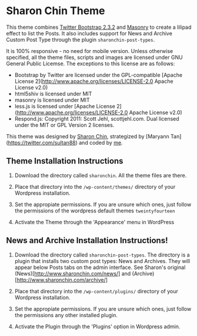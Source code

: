 Sharon Chin Theme
=================

This theme combines [Twitter Bootstrap 2.3.2](http://getbootstrap.com/2.3.2/)
and [Masonry](http://masonry.desandro.com/) to create a lilipad effect to list
the Posts. It also includes support for News and Archive Custom Post Type
through the plugin `sharonchin-post-types`.

It is 100% responsive - no need for mobile version. Unless otherwise specified, 
all the theme files, scripts and images are licensed under GNU General Public 
Licemse. The exceptions to this license are as follows:
* Bootstrap by Twitter are licensed under the GPL-compatible 
[Apache License 2](http://www.apache.org/licenses/LICENSE-2.0 Apache License v2.0)
* html5shiv is licensed under MIT
* masonry is licensed under MIT
* less.js is licensed under [Apache License 2](http://www.apache.org/licenses/LICENSE-2.0 Apache License v2.0)
* Respond.js: Copyright 2011: Scott Jehl, scottjehl.com. Dual licensed under 
the MIT or GPL Version 2 licenses.

This theme was designed by [Sharon Chin](http://www.sharonchin.com), 
strategized by [Maryann Tan] (https://twitter.com/sultan88) and coded
by [me](http://robertour.com). 



Theme Installation Instructions
-------------------------------

1.  Download the directory called `sharonchin`. All the theme files are there.

2.  Place that directory into the `/wp-content/themes/` directory of your 
Wordpress installation.

3.  Set the appropiate permissions. If you are unsure which ones, just follow
the permissions of the wordpress default themes `tweintyfourteen`

4.  Activate the Theme through the 'Appearance' menu in WordPress


News and Archive Installation Instructions!
-------------------------------------------

1.  Download the directory called `sharonchin-post-types`. The directory is a 
plugin that installs two custom post types: News and Archives. They will appear 
below Posts tabs on the admin interface. See Sharon's original 
(News)[http://www.sharonchin.com/news/] and 
(Archive)[http://www.sharonchin.com/archive/]

2.  Place that directory into the `/wp-content/plugins/` directory of your 
Wordpress installation.

3.  Set the appropiate permissions. If you are unsure which ones, just follow
the permissions any other installed plugin.

4.  Activate the Plugin through the 'Plugins' option in Wordpress admin.
